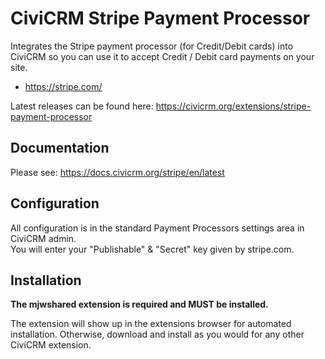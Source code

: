 # CiviCRM Stripe Payment Processor

Integrates the Stripe payment processor (for Credit/Debit cards) into CiviCRM so you can use it to accept Credit / Debit card payments on your site.

* https://stripe.com/

Latest releases can be found here: https://civicrm.org/extensions/stripe-payment-processor

## Documentation
Please see: https://docs.civicrm.org/stripe/en/latest

## Configuration
All configuration is in the standard Payment Processors settings area in CiviCRM admin.  
You will enter your "Publishable" & "Secret" key given by stripe.com.  

## Installation
**The mjwshared extension is required and MUST be installed.**

The extension will show up in the extensions browser for automated installation.
Otherwise, download and install as you would for any other CiviCRM extension.
